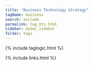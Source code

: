 ```yaml
---
title: "Business Technology Strategy"
tagName: business
search: exclude
permalink: tag_bts.html
sidebar: mydoc_sidebar
folder: tags
---
```

{% include taglogic.html %}

{% include links.html %}